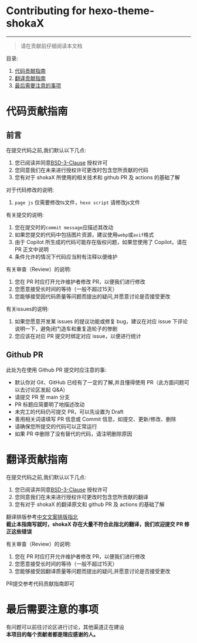 # Contributing for hexo-theme-shokaX

---
> 请在贡献前仔细阅读本文档

目录:
1. [代码贡献指南](#代码贡献指南)
2. [翻译贡献指南](#翻译贡献指南)
3. [最后需要注意的事项](#最后需要注意的事项)

# 代码贡献指南
## 前言
在提交代码之前,我们默认以下几点:
1. 您已阅读并同意[BSD-3-Clause](https://opensource.org/licenses/BSD-3-Clause) 授权许可
2. 您同意我们在未来进行授权许可更改时包含您所贡献的代码
3. 您有对于 shokaX 所使用的相关技术和 github PR 及 actions 的基础了解

对于代码修改的说明:
1. `page js` 仅需要修改ts文件，`hexo script` 请修改js文件

有关提交的说明:
1. 您在提交时的`commit message`应描述其改动
2. 如果您提交的代码中包括图片资源，建议使用`webp`或`avif`格式
3. 由于 Copilot 所生成的代码可能存在版权问题，如果您使用了 Copilot，请在 PR 正文中说明
4. 条件允许的情况下代码应当附有注释以便维护

有关审查（Review）的说明:
1. 您在 PR 时应打开允许维护者修改 PR，以便我们进行修改
2. 您愿意接受长时间的等待（一般不超过15天）
3. 您能够接受因代码质量等问题而提出的疑问,并愿意讨论是否接受更改

有关issues的说明:
1. 如果您愿意开发某 issues 的提议功能或修复 bug，建议在对应 issue 下评论说明一下，避免闭门造车和重复造轮子的惨剧
2. 您应该在对应 PR 提交时绑定对应 issue，以便进行统计

## Github PR
此处为在使用 Github PR 提交时应注意的事:
- 默认你对 Git、GitHub 已经有了一定的了解,并且懂得使用 PR（此方面问题可以去讨论区发起 Q&A）
- 请提交 PR 至 main 分支
- PR 标题应简要明了地描述改动
- 未完工的代码仍可提交 PR，可以先设置为 Draft
- 善用相关词语填写 PR 信息或 Commit 信息，如提交、更新/修改、删除
- 请确保您所提交的代码可以正常运行
- 如果 PR 中删除了没有替代的代码，请注明删除原因

# 翻译贡献指南
在提交代码之前,我们默认以下几点:
1. 您已阅读并同意[BSD-3-Clause](https://opensource.org/licenses/BSD-3-Clause) 授权许可
2. 您同意我们在未来进行授权许可更改时包含您所贡献的翻译
3. 您有对于 shokaX 的翻译原文和 github PR 及 actions 的基础了解

翻译排版参考[中文文案排版指北](https://github.com/sparanoid/chinese-copywriting-guidelines/blob/master/README.zh-Hans.md) \
**截止本指南写就时，shokaX 存在大量不符合此指北的翻译，我们欢迎提交 PR 修正这些错误**

有关审查（Review）的说明:
1. 您在 PR 时应打开允许维护者修改 PR，以便我们进行修改
2. 您愿意接受长时间的等待（一般不超过15天）
3. 您能够接受因翻译质量等问题而提出的疑问,并愿意讨论是否接受更改

PR提交参考代码贡献指南即可

# 最后需要注意的事项
有问题可以前往讨论区进行讨论，其他渠道正在建设 \
**本项目的每个贡献者都是理应感谢的人。**
